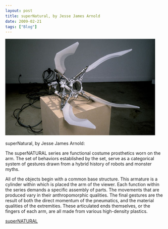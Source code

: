 ```yaml
---
layout: post
title: superNatural, by Jesse James Arnold
date: 2009-02-21
tags: ["Blog"]
---
```


![](k3Im6rfOqk7jmxi9GLocVSePo1_500.jpg)  

superNatural, by Jesse James Arnold:

The superNATURAL series are functional costume prosthetics worn on the arm. The set of behaviors established by the set, serve as a categorical system of gestures drawn from a hybrid history of robots and monster myths.

All of the objects begin with a common base structure. This armature is a cylinder within which is placed the arm of the viewer. Each function within the series demands a specific assembly of parts. The movements that are produced vary in their anthropomorphic qualities. The final gestures are the result of both the direct momentum of the pneumatics, and the material qualities of the extremities. These articulated ends themselves, or the fingers of each arm, are all made from various high-density plastics.

[superNATURAL](http://www.slowbot.com/supernatural/index_super.html)